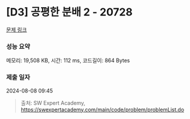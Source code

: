 # [D3] 공평한 분배 2 - 20728 

[문제 링크](https://swexpertacademy.com/main/code/problem/problemDetail.do?contestProbId=AY6cg0MKeVkDFAXt) 

### 성능 요약

메모리: 19,508 KB, 시간: 112 ms, 코드길이: 864 Bytes

### 제출 일자

2024-08-08 09:45



> 출처: SW Expert Academy, https://swexpertacademy.com/main/code/problem/problemList.do